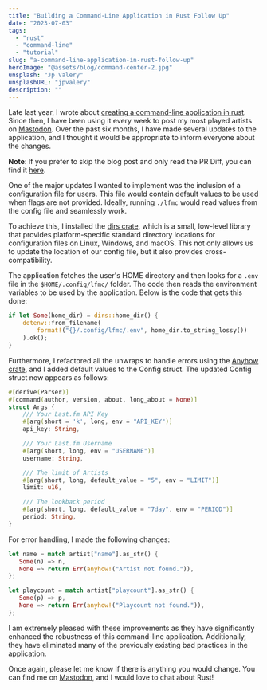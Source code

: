 ```yaml
---
title: "Building a Command-Line Application in Rust Follow Up"
date: "2023-07-03"
tags:
  - "rust"
  - "command-line"
  - "tutorial"
slug: "a-command-line-application-in-rust-follow-up"
heroImage: "@assets/blog/command-center-2.jpg"
unsplash: "Jp Valery"
unsplashURL: "jpvalery"
description: ""
---
```


Late last year, I wrote about [creating a command-line application in rust](/blog/a-command-line-application-in-rust/).
Since then, I have been using it every week to post my most played artists on [Mastodon](https://fosstodon.org/@joshfinnie).
Over the past six months, I have made several updates to the application, and I thought it would be appropriate to inform everyone about the changes. 

**Note**: If you prefer to skip the blog post and only read the PR Diff, you can find it [here](https://github.com/joshfinnie/lfmc/pull/1/files).

One of the major updates I wanted to implement was the inclusion of a configuration file for users.
This file would contain default values to be used when flags are not provided.
Ideally, running `./lfmc` would read values from the config file and seamlessly work.

To achieve this, I installed the [dirs crate](https://crates.io/crates/dirs), which is a small, low-level library that provides platform-specific standard directory locations for configuration files on Linux, Windows, and macOS.
This not only allows us to update the location of our config file, but it also provides cross-compatibility.

The application fetches the user's HOME directory and then looks for a `.env` file in the `$HOME/.config/lfmc/` folder.
The code then reads the environment variables to be used by the application.
Below is the code that gets this done:

```rust
if let Some(home_dir) = dirs::home_dir() {
    dotenv::from_filename(
        format!("{}/.config/lfmc/.env", home_dir.to_string_lossy())
    ).ok();
}
```

Furthermore, I refactored all the unwraps to handle errors using the [Anyhow crate](https://crates.io/crates/anyhow), and I added default values to the Config struct.
The updated Config struct now appears as follows:

```rust
#[derive(Parser)]
#[command(author, version, about, long_about = None)]
struct Args {
    /// Your Last.fm API Key
    #[arg(short = 'k', long, env = "API_KEY")]
    api_key: String,

    /// Your Last.fm Username
    #[arg(short, long, env = "USERNAME")]
    username: String,

    /// The limit of Artists
    #[arg(short, long, default_value = "5", env = "LIMIT")]
    limit: u16,

    /// The lookback period
    #[arg(short, long, default_value = "7day", env = "PERIOD")]
    period: String,
}
```
 
 For error handling, I made the following changes:
 
 ```rust
let name = match artist["name"].as_str() {
    Some(n) => n,
    None => return Err(anyhow!("Artist not found.")),
};

let playcount = match artist["playcount"].as_str() {
    Some(p) => p,
    None => return Err(anyhow!("Playcount not found.")),
};
```

I am extremely pleased with these improvements as they have significantly enhanced the robustness of this command-line application.
Additionally, they have eliminated many of the previously existing bad practices in the application.

Once again, please let me know if there is anything you would change.
You can find me on [Mastodon](https://fosstodon.org/@joshfinnie), and I would love to chat about Rust!
